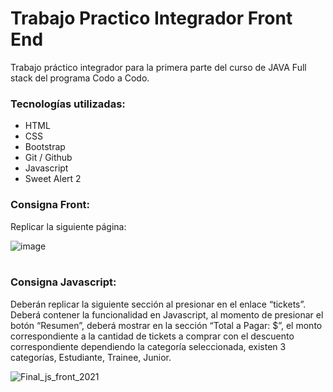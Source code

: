 # Trabajo Practico Integrador Front End

Trabajo práctico integrador para la primera parte del curso de JAVA Full stack del programa Codo a Codo.

### Tecnologías utilizadas:

- HTML
- CSS
- Bootstrap
- Git / Github
- Javascript
- Sweet Alert 2


### Consigna Front:

Replicar la siguiente página:
<br/>

![image](https://user-images.githubusercontent.com/104147035/190534715-903d4e33-bba3-4f13-acc5-227377a7b6c8.png)
<br/>
<br/>
### Consigna Javascript:
Deberán replicar la siguiente sección al presionar en el enlace “tickets”.
Deberá contener la funcionalidad en Javascript, al momento de presionar el botón
“Resumen”, deberá mostrar en la sección “Total a Pagar: $”, el monto correspondiente
a la cantidad de tickets a comprar con el descuento correspondiente dependiendo la
categoría seleccionada, existen 3 categorías, Estudiante, Trainee, Junior.
<br/>

![Final_js_front_2021](https://user-images.githubusercontent.com/104147035/197569693-8f18be5e-1b18-4375-8d0d-207998bbf6bf.png)
